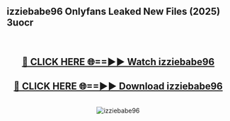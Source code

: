 <h2>izziebabe96 Onlyfans Leaked New Files (2025) 3uocr</h2>
<br>
<div align="center">
<h2><a href="https://mediafiles.top/izziebabe96&ref=git" rel="nofollow">🔴 CLICK HERE 🌐==►► Watch izziebabe96</a></h2>
<h2><a href="https://mediafiles.top/izziebabe96&ref=git" rel="nofollow">🔴 CLICK HERE 🌐==►► Download izziebabe96</a></h2>
<br>
<a href="https://mediafiles.top/izziebabe96&ref=git" rel="nofollow" data-target="animated-image.originalLink"><img src="https://i.ibb.co.com/xMMVF88/686577567.gif" alt="izziebabe96" style="max-width: 100%; display: inline-block;" data-target="animated-image.originalImage"></a>
</div>
<br>
<br>